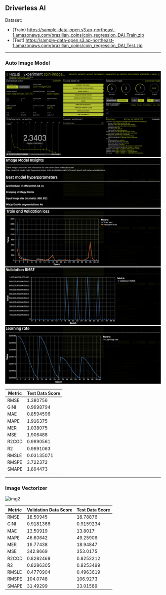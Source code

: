 ## Driverless AI

Dataset: 
 - (Train) https://sample-data-open.s3.ap-northeast-1.amazonaws.com/brazilian_coins/coin_regression_DAI_Train.zip
- (Test) https://sample-data-open.s3.ap-northeast-1.amazonaws.com/brazilian_coins/coin_regression_DAI_Test.zip

***
### Auto Image Model
<img src="./display_images/exp_end.png" alt="img1">
<img src="./display_images/insights1.png" alt="img2">
<img src="./display_images/insights2.png" alt="img3">
<img src="./display_images/insights3.png" alt="img4">
<img src="./display_images/insights4.png" alt="img5">

| Metric   | Test Data Score |
|----------|------------|
| RMSE     | 1.380756   |
| GINI     | 0.9998794  |
| MAE      | 0.8594596  |
| MAPE     | 1.916375   |
| MER      | 1.038075   |
| MSE      | 1.906488   |
| R2COD    | 0.9990561  |
| R2       | 0.9991063  |
| RMSLE    | 0.03135071 |
| RMSPE    | 3.722372   |
| SMAPE    | 1.894473   |

***
### Image Vectorizer
<img src="./display_images/Vectorizer.png" alt="img2">

| Metric                     | Validation Data Score | Test Data Score |
|----------------------------|-----------------------|-------------------|
| RMSE                       | 18.50945              | 18.78876          |
| GINI                       | 0.9181366             | 0.9159234         |
| MAE                        | 13.50919              | 13.8017           |
| MAPE                       | 46.60642              | 49.25906          |
| MER                        | 19.77438              | 18.94847          |
| MSE                        | 342.8669              | 353.0175          |
| R2COD                      | 0.8282468             | 0.8252212         |
| R2                         | 0.8286305             | 0.8253499         |
| RMSLE                      | 0.4770904             | 0.4963619         |
| RMSPE                      | 104.0748              | 106.9273          |
| SMAPE                      | 31.49299              | 33.01589          |

